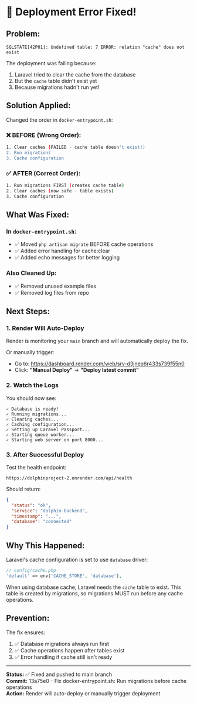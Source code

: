 # 🔧 Deployment Error Fixed!

## Problem:
```
SQLSTATE[42P01]: Undefined table: 7 ERROR: relation "cache" does not exist
```

The deployment was failing because:
1. Laravel tried to clear the cache from the database
2. But the `cache` table didn't exist yet
3. Because migrations hadn't run yet!

## Solution Applied:

Changed the order in `docker-entrypoint.sh`:

### ❌ BEFORE (Wrong Order):
```bash
1. Clear caches (FAILED - cache table doesn't exist!)
2. Run migrations
3. Cache configuration
```

### ✅ AFTER (Correct Order):
```bash
1. Run migrations FIRST (creates cache table)
2. Clear caches (now safe - table exists)
3. Cache configuration
```

## What Was Fixed:

### In `docker-entrypoint.sh`:
- ✅ Moved `php artisan migrate` BEFORE cache operations
- ✅ Added error handling for cache:clear
- ✅ Added echo messages for better logging

### Also Cleaned Up:
- ✅ Removed unused example files
- ✅ Removed log files from repo

## Next Steps:

### 1. Render Will Auto-Deploy
Render is monitoring your `main` branch and will automatically deploy the fix.

Or manually trigger:
- Go to: https://dashboard.render.com/web/srv-d3jneo6r433s739f55n0
- Click: **"Manual Deploy"** → **"Deploy latest commit"**

### 2. Watch the Logs
You should now see:
```
✓ Database is ready!
✓ Running migrations...
✓ Clearing caches...
✓ Caching configuration...
✓ Setting up Laravel Passport...
✓ Starting queue worker...
✓ Starting web server on port 8000...
```

### 3. After Successful Deploy
Test the health endpoint:
```
https://dolphinproject-2.onrender.com/api/health
```

Should return:
```json
{
  "status": "ok",
  "service": "dolphin-backend",
  "timestamp": "...",
  "database": "connected"
}
```

## Why This Happened:

Laravel's cache configuration is set to use `database` driver:
```php
// config/cache.php
'default' => env('CACHE_STORE', 'database'),
```

When using database cache, Laravel needs the `cache` table to exist. This table is created by migrations, so migrations MUST run before any cache operations.

## Prevention:

The fix ensures:
1. ✅ Database migrations always run first
2. ✅ Cache operations happen after tables exist
3. ✅ Error handling if cache still isn't ready

---

**Status:** ✅ Fixed and pushed to main branch  
**Commit:** 13a75e0 - Fix docker-entrypoint.sh: Run migrations before cache operations  
**Action:** Render will auto-deploy or manually trigger deployment
